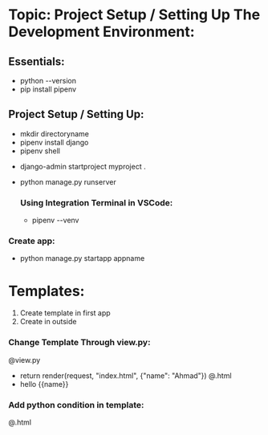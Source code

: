 # Topic: Project Setup / Setting Up The Development Environment:

## Essentials:
- python --version
- pip install pipenv   
<!-- Pipenv package manager, for managing dependencies in Python projects through pipfiles  -->

## Project Setup / Setting Up:
- mkdir directoryname
- pipenv install django
- pipenv shell 
<!-- For activate virtualenv -->
- django-admin startproject myproject .
<!-- last . for in current working directory -->
- python manage.py runserver  
   ### Using Integration Terminal in VSCode:
   - pipenv --venv
     <!-- This is for activating venv in terminal automatically -->
     <!-- type in cmd provide venv path|past it in interprater path with /bin/python-->
 
### Create app:
- python manage.py startapp appname
  <!-- add app name in settings.py apps section  -->

# Templates:

1. Create template in first app
   <!-- - If you do this, you dont need to play settings.py to add the template -->
2. Create in outside 
   <!-- - Then you need to add the template to the settings.py template section
        - also need to add the static file path in settings.py -->

### Change Template Through view.py:
  @view.py
- return render(request, "index.html", {"name": "Ahmad"})      
  <!-- pass dictionary to add value in template -->
  @.html
- hello {{name}}
  <!-- for putting value here -->

### Add python condition in template:
  @.html
    <!-- {%if name%}
    <h1>hello {{name}}</h1>
    {%else%}
    <h1>hello world</h1>
    {%endif%}
    <h1>hi,</h1>   -->
